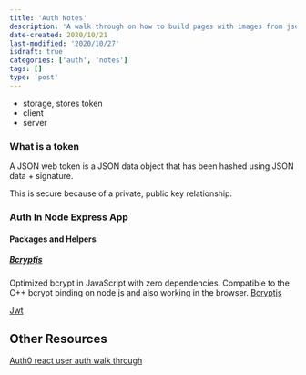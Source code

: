 ```yaml
---
title: 'Auth Notes'
description: 'A walk through on how to build pages with images from json data'
date-created: 2020/10/21
last-modified: '2020/10/27'
isdraft: true
categories: ['auth', 'notes']
tags: []
type: 'post'
---
```


- storage, stores token
- client
- server

### What is a token

A JSON web token is a JSON data object that has been hashed using JSON data + signature.

This is secure because of a private, public key relationship.

### Auth In Node Express App

#### Packages and Helpers

##### [Bcryptjs](https://www.npmjs.com/package/bcryptjs)

Optimized bcrypt in JavaScript with zero dependencies. Compatible to the C++ bcrypt binding on node.js and also working in the browser.
[Bcryptjs](https://www.npmjs.com/package/bcryptjs)

[Jwt](https://jwt.io/)

## Other Resources

[Auth0 react user auth walk through](https://auth0.com/blog/complete-guide-to-react-user-authentication/)
